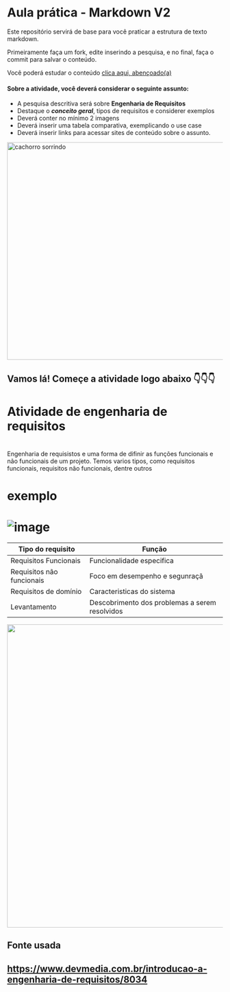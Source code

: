 # Aula prática - Markdown V2

Este repositório servirá de base para você praticar a estrutura de texto markdown. 

Primeiramente faça um fork, edite inserindo a pesquisa, e no final, faça o commit para salvar o conteúdo.

Você poderá estudar o conteúdo [clica aqui, abençoado(a)](https://docs.pipz.com/central-de-ajuda/learning-center/guia-basico-de-markdown#open)

#### Sobre a atividade, você deverá considerar o seguinte assunto:

- A pesquisa descritiva será sobre **Engenharia de Requisitos**
- Destaque o **_conceito geral_**, tipos de requisitos e considerer exemplos
- Deverá conter no mínimo 2 imagens
- Deverá inserir uma tabela comparativa, exemplicando o use case
- Deverá inserir links para acessar sites de conteúdo sobre o assunto.

<img src="https://www.patasdacasa.com.br/sites/default/files/styles/webp/public/noticias/2022/02/E-possivel-ver-um-cachorro-sorrindo-descubra-e-saiba-como-identificar.jpg.webp?itok=UYmPTLUx" alt="cachorro sorrindo" width="508px">


## Vamos lá! Começe a atividade logo abaixo 👇👇👇

# Atividade de engenharia de requisitos <h1>
Engenharia de requisistos e uma forma de difinir as funções funcionais e não funcionais de um projeto. Temos varios tipos, como requisitos funcionais, requisitos não funcionais, dentre outros
# exemplo <h1>![image](https://github.com/Mg222324/aulaMarkdown/assets/164897264/3e26b476-5230-4281-97c8-b3dd31b4a94e)

Tipo do requisito   | Função
--------- | ------
Requisitos Funcionais | Funcionalidade especifica
Requisitos não funcionais| Foco em desempenho e segunraçã
Requisitos de domínio | Caracteristicas do sistema
Levantamento | Descobrimento dos problemas a serem resolvidos

<img src="https://blog-static.infra.grancursosonline.com.br/wp-content/uploads/2020/03/10121622/inni.png" width="708px">

## Fonte usada <h2> https://www.devmedia.com.br/introducao-a-engenharia-de-requisitos/8034
